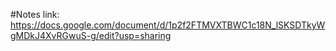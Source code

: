 #Notes link: https://docs.google.com/document/d/1p2f2FTMVXTBWC1c18N_lSKSDTkyWgMDkJ4XvRGwuS-g/edit?usp=sharing
